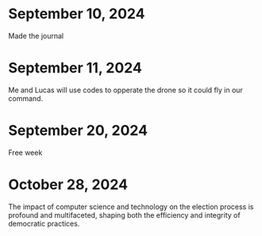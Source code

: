 # September 10, 2024
Made the journal
# September 11, 2024
Me and Lucas will use codes to opperate the drone so it could fly in our command.
# September 20, 2024
Free week
# October 28, 2024
The impact of computer science and technology on the election process is profound and multifaceted, shaping both the efficiency and integrity of democratic practices.
